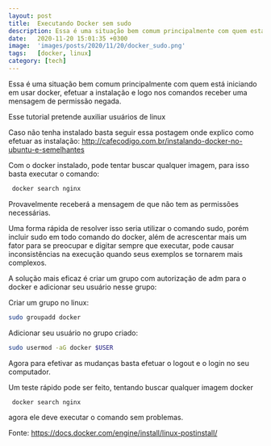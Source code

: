 ```yaml
---
layout: post
title:  Executando Docker sem sudo
description: Essa é uma situação bem comum principalmente com quem está iniciando em usar docker, efetuar a instalação e logo nos comandos receber uma mensagem de permissão negada....
date:   2020-11-20 15:01:35 +0300
image:  'images/posts/2020/11/20/docker_sudo.png'
tags:   [docker, linux]
category: [tech]
---
```


Essa é uma situação bem comum principalmente com quem está iniciando em usar docker, efetuar a instalação e logo nos comandos receber uma mensagem de permissão negada.

Esse tutorial pretende auxiliar usuários de linux

Caso não tenha instalado basta seguir essa postagem onde explico como efetuar as instalação: http://cafecodigo.com.br/instalando-docker-no-ubuntu-e-semelhantes

Com o docker instalado, pode tentar buscar qualquer imagem, para isso basta executar o comando:
```bash
 docker search nginx
```
Provavelmente receberá a mensagem de que não tem as permissões necessárias.

Uma forma rápida de resolver isso seria utilizar o comando sudo, porém incluir sudo em todo comando do docker, além de acrescentar mais um fator para se preocupar e digitar sempre que executar, pode causar inconsistências na execução quando seus exemplos se tornarem mais complexos.

A solução mais eficaz é criar um grupo com autorização de adm para o docker e adicionar seu usuário nesse grupo:

Criar um grupo no linux:

```bash
sudo groupadd docker
```

Adicionar seu usuário no grupo criado:

```bash
sudo usermod -aG docker $USER
```

Agora para efetivar as mudanças basta efetuar o logout e o login no seu computador.

Um teste rápido pode ser feito, tentando buscar qualquer imagem docker

```bash
 docker search nginx
 ```

agora ele deve executar o comando sem problemas.


Fonte: https://docs.docker.com/engine/install/linux-postinstall/
